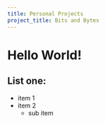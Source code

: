 ```yaml
---
title: Personal Projects
project_title: Bits and Bytes
---
```


# Hello World!

## List one:
  - item 1
  - item 2
    - sub item

